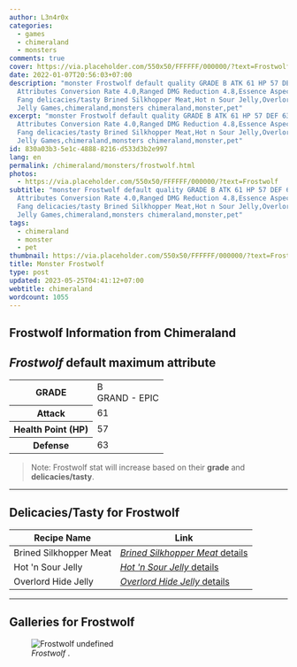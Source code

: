 ```yaml
---
author: L3n4r0x
categories:
  - games
  - chimeraland
  - monsters
comments: true
cover: https://via.placeholder.com/550x50/FFFFFF/000000/?text=Frostwolf
date: 2022-01-07T20:56:03+07:00
description: "monster Frostwolf default quality GRADE B ATK 61 HP 57 DEF 63
  Attributes Conversion Rate 4.0,Ranged DMG Reduction 4.8,Essence Aspect: Broken
  Fang delicacies/tasty Brined Silkhopper Meat,Hot n Sour Jelly,Overlord Hide
  Jelly Games,chimeraland,monsters chimeraland,monster,pet"
excerpt: "monster Frostwolf default quality GRADE B ATK 61 HP 57 DEF 63
  Attributes Conversion Rate 4.0,Ranged DMG Reduction 4.8,Essence Aspect: Broken
  Fang delicacies/tasty Brined Silkhopper Meat,Hot n Sour Jelly,Overlord Hide
  Jelly Games,chimeraland,monsters chimeraland,monster,pet"
id: 830a03b3-5e1c-4888-8216-d533d3b2e997
lang: en
permalink: /chimeraland/monsters/frostwolf.html
photos:
  - https://via.placeholder.com/550x50/FFFFFF/000000/?text=Frostwolf
subtitle: "monster Frostwolf default quality GRADE B ATK 61 HP 57 DEF 63
  Attributes Conversion Rate 4.0,Ranged DMG Reduction 4.8,Essence Aspect: Broken
  Fang delicacies/tasty Brined Silkhopper Meat,Hot n Sour Jelly,Overlord Hide
  Jelly Games,chimeraland,monsters chimeraland,monster,pet"
tags:
  - chimeraland
  - monster
  - pet
thumbnail: https://via.placeholder.com/550x50/FFFFFF/000000/?text=Frostwolf
title: Monster Frostwolf
type: post
updated: 2023-05-25T04:41:12+07:00
webtitle: chimeraland
wordcount: 1055
---
```


<link
  rel="stylesheet"
  href="https://rawcdn.githack.com/dimaslanjaka/Web-Manajemen/870a349/css/bootstrap-5-3-0-alpha3-wrapper.css"
/>
<section id="bootstrap-wrapper">
  <div data-bs-theme="dark">
    <h2>Frostwolf Information from Chimeraland</h2>
    <h2 id="attribute"><i>Frostwolf</i> default maximum attribute</h2>
    <div class="row">
      <div class="col mb-2">
        <div class="card">
          <div class="card-body">
            <table>
              <tr>
                <th>GRADE</th>
                <td>B <br /><span class="text-purple">GRAND - EPIC</span></td>
              </tr>
              <tr>
                <th>Attack</th>
                <td>61</td>
              </tr>
              <tr>
                <th>Health Point (HP)</th>
                <td>57</td>
              </tr>
              <tr>
                <th>Defense</th>
                <td>63</td>
              </tr>
            </table>
          </div>
        </div>
      </div>
    </div>
    <blockquote class="bd-callout bd-callout-warning">
      Note: Frostwolf stat will increase based on their <b>grade</b> and
      <b>delicacies/tasty</b>.
    </blockquote>
    <hr />
    <h2 id="delicacies">Delicacies/Tasty for Frostwolf</h2>
    <div class="card">
      <div class="card-body">
        <div class="table-responsive">
          <table class="table table-striped">
            <thead>
              <tr>
                <th>Recipe Name</th>
                <th>Link</th>
              </tr>
            </thead>
            <tbody>
              <tr>
                <td>Brined Silkhopper Meat</td>
                <td>
                  <a
                    href="#"
                    class="text-primary"
                    title="Click here to view recipe Brined Silkhopper Meat details"
                    ><i>Brined Silkhopper Meat</i> details</a
                  >
                </td>
              </tr>
              <tr>
                <td>Hot &#x27;n Sour Jelly</td>
                <td>
                  <a
                    href="https://www.webmanajemen.com/chimeraland/recipes/hot-n-sour-jelly.html"
                    class="text-primary"
                    title="Click here to view recipe Hot &#x27;n Sour Jelly details"
                    ><i>Hot &#x27;n Sour Jelly</i> details</a
                  >
                </td>
              </tr>
              <tr>
                <td>Overlord Hide Jelly</td>
                <td>
                  <a
                    href="https://www.webmanajemen.com/chimeraland/recipes/overlord-hide-jelly.html"
                    class="text-primary"
                    title="Click here to view recipe Overlord Hide Jelly details"
                    ><i>Overlord Hide Jelly</i> details</a
                  >
                </td>
              </tr>
            </tbody>
          </table>
        </div>
      </div>
    </div>
    <hr />
    <div id="gallery">
      <h2>Galleries for Frostwolf</h2>
      <div class="row">
        <div class="col-lg-6 col-12">
          <figure>
            <img
              src="https://www.webmanajemen.com/undefined"
              alt="Frostwolf undefined"
            />
            <figcaption style="word-wrap: break-word">
              <i>Frostwolf</i> .
            </figcaption>
          </figure>
        </div>
      </div>
    </div>
  </div>
</section>